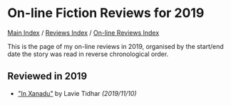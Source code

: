 # On-line Fiction Reviews for 2019

[Main Index](../../../README.md) / [Reviews Index](../../README.md) / [On-line Reviews Index](../README.md)

This is the page of my on-line reviews in 2019, organised by the start/end date the story was read in reverse chronological order.

## Reviewed in 2019
- ["In Xanadu"](20191110-InXanadu.md) by Lavie Tidhar *(2019/11/10)*
